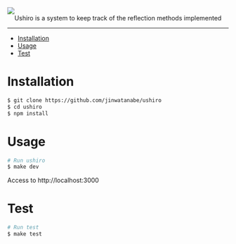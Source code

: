 <div><img src="./docs/images/main.jpg" /></div>

<div align="center">Ushiro is a system to keep track of the reflection methods implemented</div>

---

- [Installation](#installation)
- [Usage](#usage)
- [Test](#test)

# Installation

```bash
$ git clone https://github.com/jinwatanabe/ushiro
$ cd ushiro
$ npm install
```

# Usage

```bash
# Run ushiro
$ make dev
```

Access to http://localhost:3000

# Test

```bash
# Run test
$ make test
```
